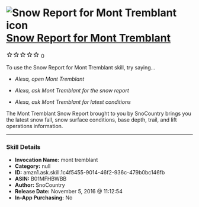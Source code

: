 # &nbsp;<img src="skill_icon" alt="Snow Report for Mont Tremblant icon" width="36"> [Snow Report for Mont Tremblant](http://alexa.amazon.com/#skills/amzn1.ask.skill.1c4f5455-9014-46f2-936c-479b0bc146fb)
![0 stars](../../images/ic_star_border_black_18dp_1x.png)![0 stars](../../images/ic_star_border_black_18dp_1x.png)![0 stars](../../images/ic_star_border_black_18dp_1x.png)![0 stars](../../images/ic_star_border_black_18dp_1x.png)![0 stars](../../images/ic_star_border_black_18dp_1x.png) 0

To use the Snow Report for Mont Tremblant skill, try saying...

* *Alexa, open Mont Tremblant*

* *Alexa, ask Mont Tremblant for the snow report*

* *Alexa, ask Mont Tremblant for latest conditions*

The Mont Tremblant Snow Report brought to you by SnoCountry brings you the latest snow fall, snow surface conditions,  base depth, trail, and lift operations information.

***

### Skill Details

* **Invocation Name:** mont tremblant
* **Category:** null
* **ID:** amzn1.ask.skill.1c4f5455-9014-46f2-936c-479b0bc146fb
* **ASIN:** B01MFHBWBB
* **Author:** SnoCountry
* **Release Date:** November 5, 2016 @ 11:12:54
* **In-App Purchasing:** No
